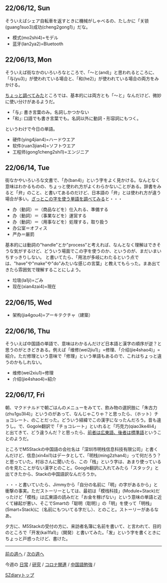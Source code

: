 ## 22/06/12, Sun

そういえばシェア自転車を返すときに機械がしゃべるの、たしかに「关锁(guang1suo3)成功(cheng2gong1)」だな。

- 模式(mo2shi4)=モデル
- 蓝牙(lan2ya2)=Bluetooth


## 22/06/13, Mon

そういえば街なかのいろいろなところで、「〜と(and)」と思われるところに、「与(yu3)」が使われている場合と、「和(he2)」が使われている場合の両方をみかける。

[ちょっと調べてみた](http://www.mobile-chinese.com/blog/?p=109)ところでは、基本的には両方とも「〜と」なんだけど、微妙に使い分けがあるようだ。

- ｢与｣: 書き言葉のみ。名詞しかつかない
- ｢和｣: 口語でも書き言葉でも。名詞以外に動詞・形容詞にもつく。

というわけで今日の単語。

- 硬件(ying4jian4)=ハードウエア
- 软件(ruan3jian4)=ソフトウエア
- 工程师(gong1cheng2shi1)=エンジニア


## 22/06/14, Tue

街なかやいろいろな文書で、「办(ban4)」という字をよく見かける。なんとなく意味はわかるものの、ちょっと使われ方がよくわらかないことがある。辞書をみると「弁」のこと、と書いてあるのだけど、日本語の「弁」とは使われ方が違う場合が多い。[ざっとこの字を使う単語を調べてみる](https://cjjc.weblio.jp/content/%E5%8A%9E)と・・・

- 办（動詞）＝（商品などを）仕入れる、準備する
- 办（動詞）＝（事業などを）運営する
- 办（動詞）＝（用事などを）処理する，取り扱う
- 办公室＝オフィス
- 严办＝厳罰

基本的には動詞の"handle"とか"process"と考えれば、なんとなく理解はできそうな気がするけど、どういう場面でこの字を使うのか、というのが、まだいまいちすっきりしない。
と書いてたら、「用法が多岐にわたるという点では、"have"や"make"や"do"みたいな感じの言葉」と教えてもらった。まあ出てきたら雰囲気で理解することにしよう。

- 垃圾(la1ji)=ごみ
- 现在(xian4zai4)=現在


## 22/06/15, Wed

- 架构(jia4gou4)=アーキテクチャ（建築）


## 22/06/16, Thu

そういえば中国語の単語で、意味はわかるんだけど日本語と漢字の順序が逆？と思うのがときどきある。例えば「维修(wei2jiu1)」=修理、「介绍(jie4shao4)」=紹介。ただ修理という意味で「修理」という単語もあるので、これはちょっと違うのかもしれない。

- 维修(wei2xiu1)=修理
- 介绍(jie4shao4)=紹介


## 22/06/17, Fri

朝、マクドナルドで朝ごはんのメニューをみてて、飲み物の選択肢に「朱古力(zhu1gu3li4)」というのがあって、なんじゃこりゃ？と思ったら、（ホット）チョコレート、のことだった。どういう経緯でこの漢字になったんだろう。音も違うし。で、Gogole翻訳で「チョコレート」といれると「巧克力(qiao3ke4li4」と出てきて、どう違うんだ？と思ったら、[前者は広東語、後者は標準語](https://detail.chiebukuro.yahoo.co.jp/qa/question_detail/q1091954780)ということのようだ。

ところでM5Stackの中国語の会社名は「深圳市明栈信息科技有限公司」と書くんだけど、信息(xin4xi1)はデータとして、「明栈(ming2zhan4)」って何だろう？と思っていた。村谷さんに聞いたら、この「栈」という字は、あまり使っているのを見たことがない漢字とのこと。Google翻訳に入れてみたら「スタック」と出てきたから、Stackの中国語訳なんだろうか。

・・・と書いていたら、Jimmyから「自分の名前に「明」の字があるから」と衝撃の事実。ただストーリーとしては、最初は「模栈科技」(Module+Stack)だったけど「模栈」は広東語の読みだと「お金を稼げない」という意味の単語と近くて縁起が悪い、そこでSmartの「聪明（聡明）」の「明」を使って「明栈」(Smart+Stack)に（名前にもついてる字だし）、とのこと。ストーリーがあるなあ。

夕方に、M5Stackの受付の方に、来訪者名簿に名前を書いて、と言われて、目的のところで「开发(kai1fa1)」（開発）と書いてみた。「发」という字を書くときにちょっと戸惑ったけど、書けた。

***

[前の週へ](2206-1.md) /
[次の週へ](2206-3.md)

今週の
[日常](../diary/2206-2.md) /
[研究](../research/2206-2.md) /
[コロナ関連](../covid19/2206-2.md) / 
[中国語勉強](../chinese/2206-2.md) / 

[SZdiaryトップ](../../README.md)
